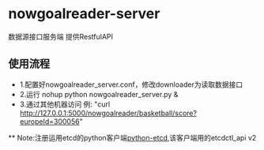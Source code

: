 # nowgoalreader-server
数据源接口服务端 提供RestfulAPI

## 使用流程

* 1.配置好nowgoalreader_server.conf，修改downloader为读取数据接口
* 2.运行 nohup python nowgoalreader_server.py &
* 3.通过其他机器访问 例: "curl http://127.0.0.1:5000/nowgoalreader/basketball/score?europeId=300056"

** Note:注册运用etcd的python客户端[python-etcd](https://github.com/jplana/python-etcd),该客户端用的etcdctl_api v2
